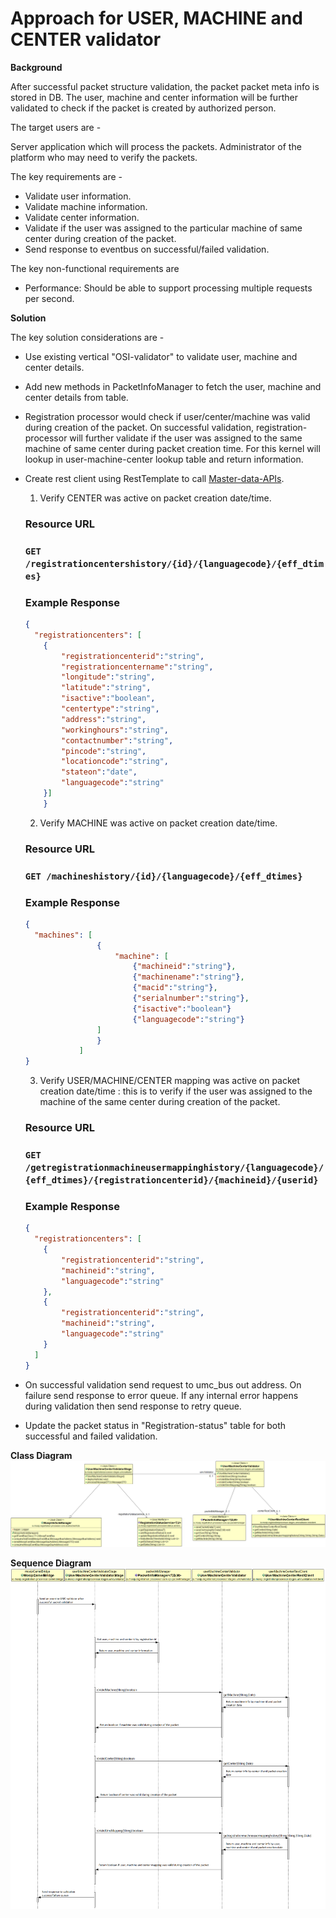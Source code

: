 

# Approach for USER, MACHINE and CENTER validator

**Background**

After successful packet structure validation, the packet packet meta info is stored in DB. The user, machine and center information will be further validated to check if the packet is created by authorized person.

The target users are -

Server application which will process the packets.
Administrator of the platform who may need to verify the packets.

The key requirements are -
-	Validate user information.
-	Validate machine information.
-	Validate center information.
-	Validate if the user was assigned to the particular machine of same center during creation of the packet.
-	Send response to eventbus on successful/failed validation.

The key non-functional requirements are
-	Performance: Should be able to support processing multiple requests per second.


**Solution**

The key solution considerations are -
- Use existing vertical "OSI-validator" to validate user, machine and center details.
- Add new methods in PacketInfoManager to fetch the user, machine and center details from table.
- Registration processor would check if user/center/machine was valid during creation of the packet. On successful validation, registration-processor will further validate if the user was assigned to the same machine of same center during packet creation time. For this kernel will lookup in user-machine-center lookup table and return information. 
- Create rest client using RestTemplate to call [Master-data-APIs](https://github.com/mosip/mosip/wiki/2.4-Master-data-APIs#234-document-formats-master-api). 
    1. Verify CENTER was active on packet creation date/time.
    ### Resource URL
    ### `GET /registrationcentershistory/{id}/{languagecode}/{eff_dtimes}`
    ### Example Response
    ```JSON
    {
      "registrationcenters": [
        {
            "registrationcenterid":"string",
            "registrationcentername":"string",
            "longitude":"string",
            "latitude":"string",
            "isactive":"boolean",
            "centertype":"string",
            "address":"string",
            "workinghours":"string",
            "contactnumber":"string",
            "pincode":"string",
            "locationcode":"string",
            "stateon":"date",
            "languagecode":"string"
        }]
        }
    ```
    2. Verify MACHINE was active on packet creation date/time.
    ### Resource URL
    ### `GET /machineshistory/{id}/{languagecode}/{eff_dtimes}`
    ### Example Response
    ```JSON
    {
      "machines": [
                    { 
                        "machine": [
                            {"machineid":"string"},
                            {"machinename":"string"},
                            {"macid":"string"},	
                            {"serialnumber":"string"},
                            {"isactive":"boolean"}
                            {"languagecode":"string"}
                    ]
                    }
                ]
    }
    ```
    
    3. Verify USER/MACHINE/CENTER mapping was active on packet creation date/time : this is to verify if the user was assigned to the machine of the same center during creation of the packet.    
    ### Resource URL
    ### `GET /getregistrationmachineusermappinghistory/{languagecode}/{eff_dtimes}/{registrationcenterid}/{machineid}/{userid}`
    ### Example Response
    ```JSON
    {
      "registrationcenters": [
        {
            "registrationcenterid":"string",
            "machineid":"string",
            "languagecode":"string"
        },
        {
            "registrationcenterid":"string",
            "machineid":"string",
            "languagecode":"string"
        }
      ]
    }
    ```
- On successful validation send request to umc_bus out address. On failure send response to error queue. If any internal error happens during validation then send response to retry queue.
- Update the packet status in "Registration-status" table for both successful and failed validation.

**Class Diagram**
![Umc class diagram](_images/umc_class_diagram.png)

**Sequence Diagram**
![Umc class diagram](_images/umc_seq_diagram.png)
